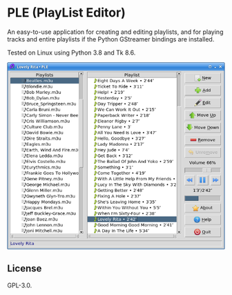 # PLE (PlayList Editor)

An easy-to-use application for creating and editing playlists, and for
playing tracks and entire playlists if the Python GStreamer bindings are
installed.

Tested on Linux using Python 3.8 and Tk 8.6.

![Screenshot](screenshot.png)

## License

GPL-3.0.
